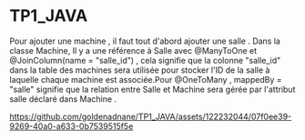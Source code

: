 # TP1_JAVA
Pour ajouter une machine , il faut tout d'abord ajouter une salle .
Dans la classe Machine, Il y a une référence à Salle avec @ManyToOne et @JoinColumn(name = "salle_id") , cela signifie que la colonne "salle_id" 
dans la table des machines sera utilisée pour stocker l'ID de la salle à laquelle chaque machine est associée.Pour @OneToMany , mappedBy = "salle" 
signifie que la relation entre Salle et Machine sera gérée par l'attribut salle déclaré dans Machine . 

https://github.com/goldenadnane/TP1_JAVA/assets/122232044/07f0ee39-9269-40a0-a633-0b7539515f5e

